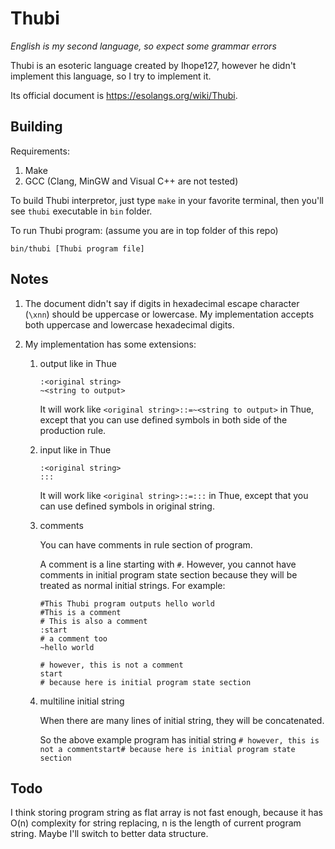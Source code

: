 Thubi
===
*English is my second language, so expect some grammar errors*

Thubi is an esoteric language created by Ihope127, however he didn't implement this language, so I try to implement it.

Its official document is <https://esolangs.org/wiki/Thubi>.

Building
---

Requirements:
1. Make
2. GCC (Clang, MinGW and Visual C++ are not tested)

To build Thubi interpretor, just type `make` in your favorite terminal, then you'll see `thubi` executable in `bin` folder.

To run Thubi program: (assume you are in top folder of this repo)
```
bin/thubi [Thubi program file]
```

Notes
---
1. The document didn't say if digits in hexadecimal escape character (`\xnn`) should be uppercase or lowercase. My implementation accepts both uppercase and lowercase hexadecimal digits.

2. My implementation has some extensions:
    1. output like in Thue
        ```
        :<original string>
        ~<string to output>
        ```
        It will work like `<original string>::=~<string to output>` in Thue, except that you can use defined symbols in both side of the production rule.

    2. input like in Thue
        ```
        :<original string>
        :::
        ```
        It will work like `<original string>::=:::` in Thue, except that you can use defined symbols in original string.

    3. comments

        You can have comments in rule section of program.

        A comment is a line starting with `#`. However, you cannot have comments in initial program state section because they will be treated as normal initial strings. For example:
        ```
        #This Thubi program outputs hello world
        #This is a comment
        # This is also a comment
        :start
        # a comment too
        ~hello world
        
        # however, this is not a comment
        start
        # because here is initial program state section
        ```
    4. multiline initial string

        When there are many lines of initial string, they will be concatenated.

        So the above example program has initial string `# however, this is not a commentstart# because here is initial program state section`

Todo
---
I think storing program string as flat array is not fast enough, because it has O(n) complexity for string replacing, n is the length of current program string. Maybe I'll switch to better data structure.
